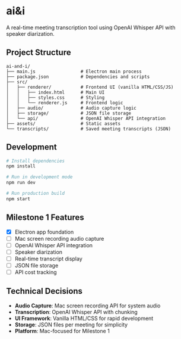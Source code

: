 # ai&i

A real-time meeting transcription tool using OpenAI Whisper API with speaker diarization.

## Project Structure

```
ai-and-i/
├── main.js                 # Electron main process
├── package.json            # Dependencies and scripts
├── src/
│   ├── renderer/           # Frontend UI (vanilla HTML/CSS/JS)
│   │   ├── index.html      # Main UI
│   │   ├── styles.css      # Styling
│   │   └── renderer.js     # Frontend logic
│   ├── audio/              # Audio capture logic
│   ├── storage/            # JSON file storage
│   └── api/                # OpenAI Whisper API integration
├── assets/                 # Static assets
└── transcripts/            # Saved meeting transcripts (JSON)
```

## Development

```bash
# Install dependencies
npm install

# Run in development mode
npm run dev

# Run production build
npm start
```

## Milestone 1 Features

- [x] Electron app foundation
- [ ] Mac screen recording audio capture
- [ ] OpenAI Whisper API integration
- [ ] Speaker diarization
- [ ] Real-time transcript display
- [ ] JSON file storage
- [ ] API cost tracking

## Technical Decisions

- **Audio Capture**: Mac screen recording API for system audio
- **Transcription**: OpenAI Whisper API with chunking
- **UI Framework**: Vanilla HTML/CSS for rapid development
- **Storage**: JSON files per meeting for simplicity
- **Platform**: Mac-focused for Milestone 1